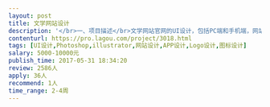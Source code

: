 ```yaml
---                
layout: post       
title: 文学网站设计           
description: '</br>一、项目描述</br>文学网站官网的UI设计，包括PC端和手机端，网站要具备作品展示和写作投稿的功能，设计师主要负责整个网站的一整套UI和视觉设计</br>二、主要功能点</br>查看文字作品、留言评论点赞、写作投稿</br>三、可参考产品</br>简书 http://www.jianshu.com/</br>犀牛故事https://www.xiniugushi.com/</br>巧书http://www.qiaobooks.com/index.html</br>四、人员要求</br>1.有完整的内容型网站设计案例；</br>2.具有较好的视觉审美，上述基础软件熟练；</br>3.配合度高，沟通协作高。</br>'     
contenturl: https://pro.lagou.com/project/3018.html      
tags: [UI设计,Photoshop,illustrator,网站设计,APP设计,Logo设计,图标设计]            
salary: 5000-10000元          
publish_time: 2017-05-31 18:34:20         
review: 2586人                   
apply: 36人                   
recommend: 1人                   
time_range: 2-4周              
---                 
```

